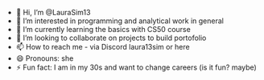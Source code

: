 - 👋 Hi, I’m @LauraSim13
- 👀 I’m interested in programming and analytical work in general
- 🌱 I’m currently learning the basics with CS50 course
- 💞️ I’m looking to collaborate on projects to build portofolio
- 📫 How to reach me - via Discord laura13sim or here
- 😄 Pronouns: she
- ⚡ Fun fact: I am in my 30s and want to change careers (is it fun? maybe)

<!---
LauraSim13/LauraSim13 is a ✨ special ✨ repository because its `README.md` (this file) appears on your GitHub profile.
You can click the Preview link to take a look at your changes.
--->
